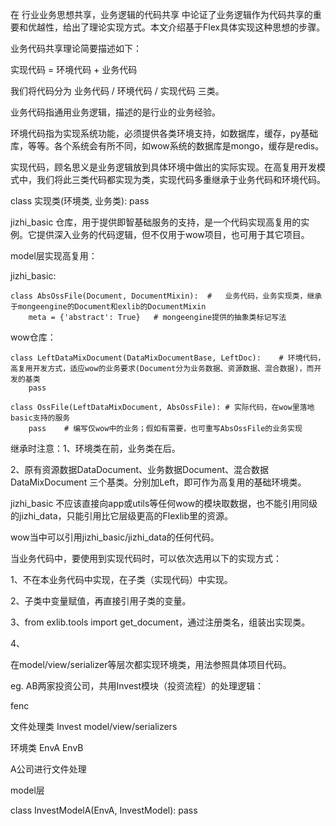 在 行业业务思想共享，业务逻辑的代码共享 中论证了业务逻辑作为代码共享的重要和优越性，给出了理论实现方式。本文介绍基于Flex具体实现这种思想的步骤。

业务代码共享理论简要描述如下：

实现代码 = 环境代码 + 业务代码

我们将代码分为  业务代码 /  环境代码  /  实现代码  三类。

业务代码指通用业务逻辑，描述的是行业的业务经验。

环境代码指为实现系统功能，必须提供各类环境支持，如数据库，缓存，py基础库，等等。各个系统会有所不同，如wow系统的数据库是mongo，缓存是redis。

实现代码，顾名思义是业务逻辑放到具体环境中做出的实际实现。在高复用开发模式中，我们将此三类代码都实现为类，实现代码多重继承于业务代码和环境代码。

class 实现类(环境类, 业务类):    pass

jizhi_basic 仓库，用于提供即智基础服务的支持，是一个代码实现高复用的实例。它提供深入业务的代码逻辑，但不仅用于wow项目，也可用于其它项目。

model层实现高复用：

jizhi_basic:
    
    class AbsOssFile(Document, DocumentMixin):  #   业务代码，业务实现类，继承于mongeengine的Document和exlib的DocumentMixin
        meta = {'abstract': True}   # mongeengine提供的抽象类标记写法

wow仓库：

    class LeftDataMixDocument(DataMixDocumentBase, LeftDoc):    # 环境代码，高复用开发方式，适应wow的业务要求(Document分为业务数据、资源数据、混合数据)，而开发的基类
        pass
        
    class OssFile(LeftDataMixDocument, AbsOssFile): # 实际代码，在wow里落地basic支持的服务
        pass    # 编写仅wow中的业务；假如有需要，也可重写AbsOssFile的业务实现
      
    
继承时注意：1、环境类在前，业务类在后。

2、原有资源数据DataDocument、业务数据Document、混合数据DataMixDocument 三个基类。分别加Left，即可作为高复用的基础环境类。

jizhi_basic 不应该直接向app或utils等任何wow的模块取数据，也不能引用同级的jizhi_data，只能引用比它层级更高的Flexlib里的资源。

wow当中可以引用jizhi_basic/jizhi_data的任何代码。

当业务代码中，要使用到实现代码时，可以依次选用以下的实现方式：

1、不在本业务代码中实现，在子类（实现代码）中实现。

2、子类中变量赋值，再直接引用子类的变量。

3、from exlib.tools import get_document，通过注册类名，组装出实现类。

4、

在model/view/serializer等层次都实现环境类，用法参照具体项目代码。

eg. AB两家投资公司，共用Invest模块（投资流程）的处理逻辑：

fenc

文件处理类 Invest  model/view/serializers

环境类  EnvA   EnvB

A公司进行文件处理

model层

class InvestModelA(EnvA, InvestModel):
    pass
